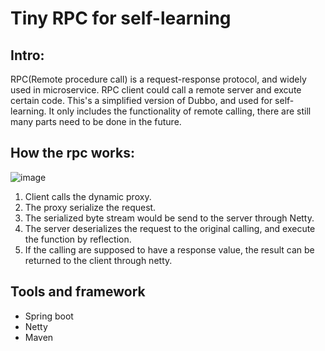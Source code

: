 # Tiny RPC for self-learning

## Intro:
RPC(Remote procedure call) is a request-response protocol, and widely used in microservice. RPC client could call a remote server and excute certain code. This's a simplified version of Dubbo, and used for self-learning. It only includes the functionality of remote calling, there are still many parts need to be done in the future.

## How the rpc works:

![image](https://user-images.githubusercontent.com/54407936/153694299-ee37ac32-905a-410f-9414-b815fd2a05c1.png)

  1. Client calls the dynamic proxy.
  2. The proxy serialize the request.
  3. The serialized byte stream would be send to the server through Netty.
  4. The server deserializes the request to the original calling, and execute the function by reflection.
  5. If the calling are supposed to have a response value, the result can be returned to the client through netty.

## Tools and framework
  - Spring boot
  - Netty
  - Maven
